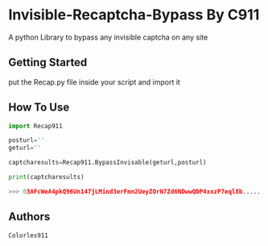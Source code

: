 # Invisible-Recaptcha-Bypass By C911

 A python Library to bypass any invisible captcha on any site

## Getting Started
put the Recap.py file inside your script and import it

## How To Use
```PYTHON
import Recap911

posturl=''
geturl=''

captcharesults=Recap911.BypassInvisable(geturl,posturl)

print(captcharesults)

>>> 03AFcWeA4pkQ96Un147jLMind3erFmn2UeyZOrN7Zd6NDwwQDP4xxzP7eql8b..........
```

## Authors

    Colorles911
